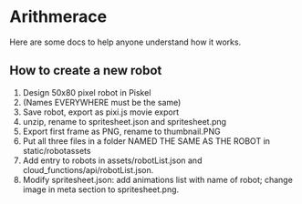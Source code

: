# Arithmerace

Here are some docs to help anyone understand how it works.

## How to create a new robot
1. Design 50x80 pixel robot in Piskel
2. (Names EVERYWHERE must be the same)
3. Save robot, export as pixi.js movie export
4. unzip, rename to spritesheet.json and spritesheet.png
5. Export first frame as PNG, rename to thumbnail.PNG
6. Put all three files in a folder NAMED THE SAME AS THE ROBOT in static/robotassets
7. Add entry to robots in assets/robotList.json and cloud_functions/api/robotList.json.
8. Modify spritesheet.json: add animations list with name of robot; change image in meta section to spritesheet.png.